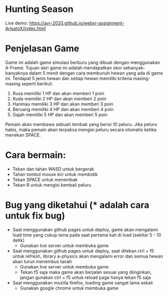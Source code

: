 # Hunting Season
Live demo: https://avr-2020.github.io/webxr-assignment-ArisatoX/index.html

# Penjelasan Game
Game ini adalah game simulasi berburu yang dibuat dengan menggunakan A-Frame. Tujuan dari game ini adalah mendapatkan skor sebanyak-banyaknya dalam 5 menit dengan cara membunuh hewan yang ada di game ini. Terdapat 5 jenis hewan dan setiap hewan memiliki kriteria masing-masing seperti berikut:

1. Rusa memiliki 1 HP dan akan memberi 1 poin
2. Kuda memiliki 2 HP dan akan memberi 2 poin
3. Harimau memiliki 3 HP dan akan memberi 3 poin
4. Beruang memiliki 4 HP dan akan memberi 4 poin
5. Gajah memiliki 5 HP dan akan memberi 5 poin

Pemain akan membawa sebuah tembak yang berisi 10 peluru. Jika peluru habis, maka pemain akan terpaksa mengisi peluru secara otomatis ketika menekan SPACE.

# Cara bermain:
- Tekan dan tahan WASD untuk bergerak
- Tahan tombol mouse kiri untuk membidik
- Tekan SPACE untuk menembak
- Tekan R untuk mengisi kembali peluru

# Bug yang diketahui (* adalah cara untuk fix bug)
- Saat menggunakan github pages untuk deploy, game akan mengalami load time yang cukup lama pada saat pertama kali di load (sekitar 5 - 10 detik)
  * Gunakan live server untuk membuka game
- Saat menggunakan github pages untuk deploy, saat ditekan ctrl + f5 untuk refresh, library a-physics akan mengalami error dan semua hewan akan turun menembus tanah
  * Gunakan live server untuk membuka game
  * Tekan f5 saja maka game akan berjalan sesuai yang diinginkan, jangan gunakan ctrl + f5 untuk reload page hanya tekan f5 saja
- Saat menggunakan mozilla firefox, loading game sangat lama sekali
  * Gunakan google chrome untuk membuka game


